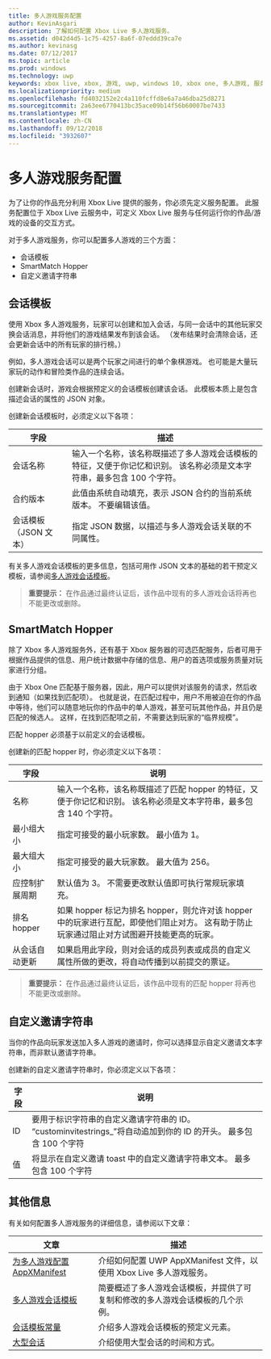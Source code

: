 ```yaml
---
title: 多人游戏服务配置
author: KevinAsgari
description: 了解如何配置 Xbox Live 多人游戏服务。
ms.assetid: d042d4d5-1c75-4257-8a6f-07eddd39ca7e
ms.author: kevinasg
ms.date: 07/12/2017
ms.topic: article
ms.prod: windows
ms.technology: uwp
keywords: xbox live, xbox, 游戏, uwp, windows 10, xbox one, 多人游戏, 服务配置, 会话模板, 自定义邀请字符串, smartmatch hopper
ms.localizationpriority: medium
ms.openlocfilehash: fd4032152e2c4a110fcffd8e6a7a46dba25d8271
ms.sourcegitcommit: 2a63ee6770413bc35ace09b14f56b60007be7433
ms.translationtype: MT
ms.contentlocale: zh-CN
ms.lasthandoff: 09/12/2018
ms.locfileid: "3932607"
---
```

# <a name="multiplayer-service-configuration"></a>多人游戏服务配置
为了让你的作品充分利用 Xbox Live 提供的服务，你必须先定义服务配置。 此服务配置位于 Xbox Live 云服务中，可定义 Xbox Live 服务与任何运行你的作品/游戏的设备的交互方式。

对于多人游戏服务，你可以配置多人游戏的三个方面：
* 会话模板
* SmartMatch Hopper
* 自定义邀请字符串

## <a name="session-templates"></a>会话模板
使用 Xbox 多人游戏服务，玩家可以创建和加入会话，与同一会话中的其他玩家交换会话消息，并将他们的游戏结果发布到该会话。 （发布结果时会清除会话，还会更新会话中的所有玩家的排行榜。）

例如，多人游戏会话可以是两个玩家之间进行的单个象棋游戏。 也可能是大量玩家玩的动作和冒险类作品的连续会话。

创建新会话时，游戏会根据预定义的会话模板创建该会话。 此模板本质上是包含描述会话的属性的 JSON 对象。

创建新会话模板时，必须定义以下各项：

| 字段 | 描述 |
| --- | --- |
| 会话名称 | 输入一个名称，该名称既描述了多人游戏会话模板的特征，又便于你记忆和识别。 该名称必须是文本字符串，最多包含 100 个字符。 |
| 合约版本 | 此值由系统自动填充，表示 JSON 合约的当前系统版本。 不要编辑该值。 |
| 会话模板（JSON 文本） | 指定 JSON 数据，以描述与多人游戏会话关联的不同属性。 |

有关多人游戏会话模板的更多信息，包括可用作 JSON 文本的基础的若干预定义模板，请参阅[多人游戏会话模板](session-templates.md)。

> **重要提示：** 在作品通过最终认证后，该作品中现有的多人游戏会话将再也不能更改或删除。

## <a name="smartmatch-hoppers"></a>SmartMatch Hopper

除了 Xbox 多人游戏服务外，还有基于 Xbox 服务器的可选匹配服务，后者可用于根据作品提供的信息、用户统计数据中存储的信息、用户的首选项或服务质量对玩家进行分组。

由于 Xbox One 匹配基于服务器，因此，用户可以提供对该服务的请求，然后收到通知（如果找到匹配项）。 也就是说，在匹配过程中，用户不用被迫在你的作品中等待，他们可以随意地玩你的作品中的单人游戏，甚至可玩其他作品，并且仍是匹配的候选人。 这样，在找到匹配项之前，不需要达到玩家的“临界规模”。

匹配 hopper 必须基于以前定义的会话模板。

创建新的匹配 hopper 时，你必须定义以下各项：

| 字段 | 说明 |
|---|---|
|名称| 输入一个名称，该名称既描述了匹配 hopper 的特征，又便于你记忆和识别。 该名称必须是文本字符串，最多包含 140 个字符。 |
| 最小组大小 | 指定可接受的最小玩家数。 最小值为 1。 |
| 最大组大小 | 指定可接受的最大玩家数。 最大值为 256。 |
| 应控制扩展周期 | 默认值为 3。 不需要更改默认值即可执行常规玩家填充。 |
| 排名 hopper | 如果 hopper 标记为排名 hopper，则允许对该 hopper 中的玩家进行互配，即使他们阻止对方。 这有助于防止玩家通过阻止对方试图避开技能更高的玩家。 |
| 从会话自动更新 | 如果启用此字段，则对会话的成员列表或成员的自定义属性所做的更改，将自动传播到以前提交的票证。 |

> **重要提示：** 在作品通过最终认证后，该作品中现有的匹配 hopper 将再也不能更改或删除。

## <a name="custom-invite-strings"></a>自定义邀请字符串
当你的作品向玩家发送加入多人游戏的邀请时，你可以选择显示自定义邀请文本字符串，而非默认邀请字符串。

创建新的自定义邀请字符串时，你必须定义以下各项：

| 字段 | 说明 |
|---|---|
| ID | 要用于标识字符串的自定义邀请字符串的 ID。 “custominvitestrings_”将自动追加到你的 ID 的开头。 最多包含 100 个字符 |
| 值 | 将显示在自定义邀请 toast 中的自定义邀请字符串文本。 最多包含 100 个字符 |

## <a name="additional-information"></a>其他信息

有关如何配置多人游戏服务的详细信息，请参阅以下文章：

**文章** | **描述**
--- | ---
[为多人游戏配置 AppXManifest](configure-your-appxmanifest-for-multiplayer.md) | 介绍如何配置 UWP AppXManifest 文件，以使用 Xbox Live 多人游戏服务。
[多人游戏会话模板](session-templates.md) | 简要概述了多人游戏会话模板，并提供了可复制和修改的多人游戏会话模板的几个示例。
[会话模板常量](session-template-constants.md) | 介绍多人游戏会话模板的预定义元素。
[大型会话](large-sessions.md) | 介绍使用大型会话的时间和方式。
